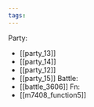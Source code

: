```yaml
---
tags:
---
```

Party:
- [[party_13]]
- [[party_14]]
- [[party_12]]
- [[party_15]]
Battle:
- [[battle_3606]]
Fn:
- [[m7408_function5]]

